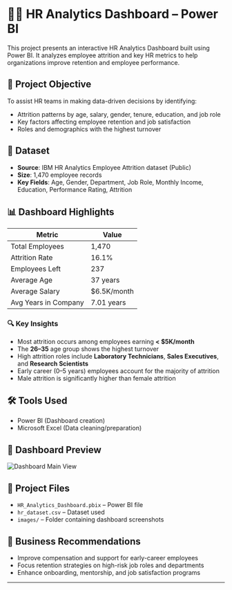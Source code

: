 # 👨‍💼 HR Analytics Dashboard – Power BI

This project presents an interactive HR Analytics Dashboard built using Power BI. It analyzes employee attrition and key HR metrics to help organizations improve retention and employee performance.

## 🎯 Project Objective
To assist HR teams in making data-driven decisions by identifying:
- Attrition patterns by age, salary, gender, tenure, education, and job role
- Key factors affecting employee retention and job satisfaction
- Roles and demographics with the highest turnover

## 📁 Dataset
- **Source**: IBM HR Analytics Employee Attrition dataset (Public)
- **Size**: 1,470 employee records
- **Key Fields**: Age, Gender, Department, Job Role, Monthly Income, Education, Performance Rating, Attrition

## 📊 Dashboard Highlights

| Metric               | Value        |
|----------------------|--------------|
| Total Employees      | 1,470        |
| Attrition Rate       | 16.1%        |
| Employees Left       | 237          |
| Average Age          | 37 years     |
| Average Salary       | $6.5K/month  |
| Avg Years in Company | 7.01 years   |

### 🔍 Key Insights
- Most attrition occurs among employees earning **< $5K/month**
- The **26–35** age group shows the highest turnover
- High attrition roles include **Laboratory Technicians**, **Sales Executives**, and **Research Scientists**
- Early career (0–5 years) employees account for the majority of attrition
- Male attrition is significantly higher than female attrition

## 🛠 Tools Used
- Power BI (Dashboard creation)
- Microsoft Excel (Data cleaning/preparation)

## 📸 Dashboard Preview

![Dashboard Main View](images/dashboard_main.png)

## 📂 Project Files
- `HR_Analytics_Dashboard.pbix` – Power BI file
- `hr_dataset.csv` – Dataset used
- `images/` – Folder containing dashboard screenshots

## 🧠 Business Recommendations
- Improve compensation and support for early-career employees
- Focus retention strategies on high-risk job roles and departments
- Enhance onboarding, mentorship, and job satisfaction programs

---


